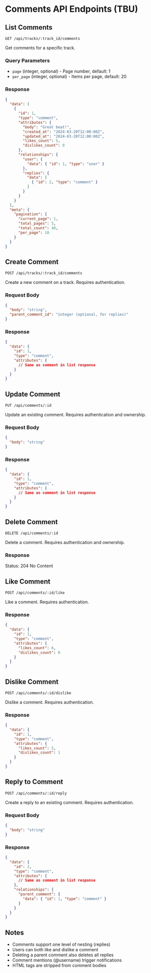 # Comments API Endpoints (TBU)

## List Comments
`GET /api/tracks/:track_id/comments`

Get comments for a specific track.

### Query Parameters
- `page` (integer, optional) - Page number, default: 1
- `per_page` (integer, optional) - Items per page, default: 20

### Response
```json
{
  "data": [
    {
      "id": 1,
      "type": "comment",
      "attributes": {
        "body": "Great beat!",
        "created_at": "2024-03-20T12:00:00Z",
        "updated_at": "2024-03-20T12:00:00Z",
        "likes_count": 5,
        "dislikes_count": 0
      },
      "relationships": {
        "user": {
          "data": { "id": 1, "type": "user" }
        },
        "replies": {
          "data": [
            { "id": 2, "type": "comment" }
          ]
        }
      }
    }
  ],
  "meta": {
    "pagination": {
      "current_page": 1,
      "total_pages": 5,
      "total_count": 48,
      "per_page": 10
    }
  }
}
```

## Create Comment
`POST /api/tracks/:track_id/comments`

Create a new comment on a track. Requires authentication.

### Request Body
```json
{
  "body": "string",
  "parent_comment_id": "integer (optional, for replies)"
}
```

### Response
```json
{
  "data": {
    "id": 1,
    "type": "comment",
    "attributes": {
      // Same as comment in list response
    }
  }
}
```

## Update Comment
`PUT /api/comments/:id`

Update an existing comment. Requires authentication and ownership.

### Request Body
```json
{
  "body": "string"
}
```

### Response
```json
{
  "data": {
    "id": 1,
    "type": "comment",
    "attributes": {
      // Same as comment in list response
    }
  }
}
```

## Delete Comment
`DELETE /api/comments/:id`

Delete a comment. Requires authentication and ownership.

### Response
Status: 204 No Content

## Like Comment
`POST /api/comments/:id/like`

Like a comment. Requires authentication.

### Response
```json
{
  "data": {
    "id": 1,
    "type": "comment",
    "attributes": {
      "likes_count": 6,
      "dislikes_count": 0
    }
  }
}
```

## Dislike Comment
`POST /api/comments/:id/dislike`

Dislike a comment. Requires authentication.

### Response
```json
{
  "data": {
    "id": 1,
    "type": "comment",
    "attributes": {
      "likes_count": 5,
      "dislikes_count": 1
    }
  }
}
```

## Reply to Comment
`POST /api/comments/:id/reply`

Create a reply to an existing comment. Requires authentication.

### Request Body
```json
{
  "body": "string"
}
```

### Response
```json
{
  "data": {
    "id": 2,
    "type": "comment",
    "attributes": {
      // Same as comment in list response
    },
    "relationships": {
      "parent_comment": {
        "data": { "id": 1, "type": "comment" }
      }
    }
  }
}
```

## Notes
- Comments support one level of nesting (replies)
- Users can both like and dislike a comment
- Deleting a parent comment also deletes all replies
- Comment mentions (@username) trigger notifications
- HTML tags are stripped from comment bodies